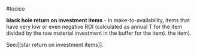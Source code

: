 #tocico

<b>black hole return on investment items</b> -   In make-to-availability, items that have very low or even negative ROI (calculated as annual T for the item divided by the raw material investment in the buffer for the item). the item). 



See:[[star return on investment items]].



